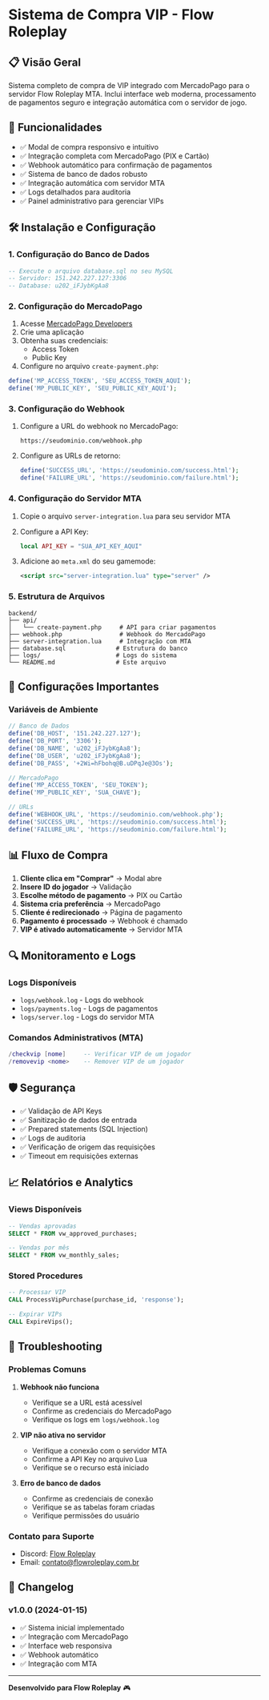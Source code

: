 # Sistema de Compra VIP - Flow Roleplay

## 📋 Visão Geral

Sistema completo de compra de VIP integrado com MercadoPago para o servidor Flow Roleplay MTA. Inclui interface web moderna, processamento de pagamentos seguro e integração automática com o servidor de jogo.

## 🚀 Funcionalidades

- ✅ Modal de compra responsivo e intuitivo
- ✅ Integração completa com MercadoPago (PIX e Cartão)
- ✅ Webhook automático para confirmação de pagamentos
- ✅ Sistema de banco de dados robusto
- ✅ Integração automática com servidor MTA
- ✅ Logs detalhados para auditoria
- ✅ Painel administrativo para gerenciar VIPs

## 🛠️ Instalação e Configuração

### 1. Configuração do Banco de Dados

```sql
-- Execute o arquivo database.sql no seu MySQL
-- Servidor: 151.242.227.127:3306
-- Database: u202_iFJybKgAa8
```

### 2. Configuração do MercadoPago

1. Acesse [MercadoPago Developers](https://www.mercadopago.com.br/developers)
2. Crie uma aplicação
3. Obtenha suas credenciais:
   - Access Token
   - Public Key
4. Configure no arquivo `create-payment.php`:

```php
define('MP_ACCESS_TOKEN', 'SEU_ACCESS_TOKEN_AQUI');
define('MP_PUBLIC_KEY', 'SEU_PUBLIC_KEY_AQUI');
```

### 3. Configuração do Webhook

1. Configure a URL do webhook no MercadoPago:
   ```
   https://seudominio.com/webhook.php
   ```

2. Configure as URLs de retorno:
   ```php
   define('SUCCESS_URL', 'https://seudominio.com/success.html');
   define('FAILURE_URL', 'https://seudominio.com/failure.html');
   ```

### 4. Configuração do Servidor MTA

1. Copie o arquivo `server-integration.lua` para seu servidor MTA
2. Configure a API Key:
   ```lua
   local API_KEY = "SUA_API_KEY_AQUI"
   ```

3. Adicione ao `meta.xml` do seu gamemode:
   ```xml
   <script src="server-integration.lua" type="server" />
   ```

### 5. Estrutura de Arquivos

```
backend/
├── api/
│   └── create-payment.php     # API para criar pagamentos
├── webhook.php                # Webhook do MercadoPago
├── server-integration.lua     # Integração com MTA
├── database.sql              # Estrutura do banco
├── logs/                     # Logs do sistema
└── README.md                 # Este arquivo
```

## 🔧 Configurações Importantes

### Variáveis de Ambiente

```php
// Banco de Dados
define('DB_HOST', '151.242.227.127');
define('DB_PORT', '3306');
define('DB_NAME', 'u202_iFJybKgAa8');
define('DB_USER', 'u202_iFJybKgAa8');
define('DB_PASS', '+2Wi=hFbohq@B.uDPqJe@3Os');

// MercadoPago
define('MP_ACCESS_TOKEN', 'SEU_TOKEN');
define('MP_PUBLIC_KEY', 'SUA_CHAVE');

// URLs
define('WEBHOOK_URL', 'https://seudominio.com/webhook.php');
define('SUCCESS_URL', 'https://seudominio.com/success.html');
define('FAILURE_URL', 'https://seudominio.com/failure.html');
```

## 📊 Fluxo de Compra

1. **Cliente clica em "Comprar"** → Modal abre
2. **Insere ID do jogador** → Validação
3. **Escolhe método de pagamento** → PIX ou Cartão
4. **Sistema cria preferência** → MercadoPago
5. **Cliente é redirecionado** → Página de pagamento
6. **Pagamento é processado** → Webhook é chamado
7. **VIP é ativado automaticamente** → Servidor MTA

## 🔍 Monitoramento e Logs

### Logs Disponíveis

- `logs/webhook.log` - Logs do webhook
- `logs/payments.log` - Logs de pagamentos
- `logs/server.log` - Logs do servidor MTA

### Comandos Administrativos (MTA)

```lua
/checkvip [nome]     -- Verificar VIP de um jogador
/removevip <nome>    -- Remover VIP de um jogador
```

## 🛡️ Segurança

- ✅ Validação de API Keys
- ✅ Sanitização de dados de entrada
- ✅ Prepared statements (SQL Injection)
- ✅ Logs de auditoria
- ✅ Verificação de origem das requisições
- ✅ Timeout em requisições externas

## 📈 Relatórios e Analytics

### Views Disponíveis

```sql
-- Vendas aprovadas
SELECT * FROM vw_approved_purchases;

-- Vendas por mês
SELECT * FROM vw_monthly_sales;
```

### Stored Procedures

```sql
-- Processar VIP
CALL ProcessVipPurchase(purchase_id, 'response');

-- Expirar VIPs
CALL ExpireVips();
```

## 🚨 Troubleshooting

### Problemas Comuns

1. **Webhook não funciona**
   - Verifique se a URL está acessível
   - Confirme as credenciais do MercadoPago
   - Verifique os logs em `logs/webhook.log`

2. **VIP não ativa no servidor**
   - Verifique a conexão com o servidor MTA
   - Confirme a API Key no arquivo Lua
   - Verifique se o recurso está iniciado

3. **Erro de banco de dados**
   - Confirme as credenciais de conexão
   - Verifique se as tabelas foram criadas
   - Verifique permissões do usuário

### Contato para Suporte

- Discord: [Flow Roleplay](https://discord.gg/flowroleplay)
- Email: contato@flowroleplay.com.br

## 📝 Changelog

### v1.0.0 (2024-01-15)
- ✅ Sistema inicial implementado
- ✅ Integração com MercadoPago
- ✅ Interface web responsiva
- ✅ Webhook automático
- ✅ Integração com MTA

---

**Desenvolvido para Flow Roleplay** 🎮